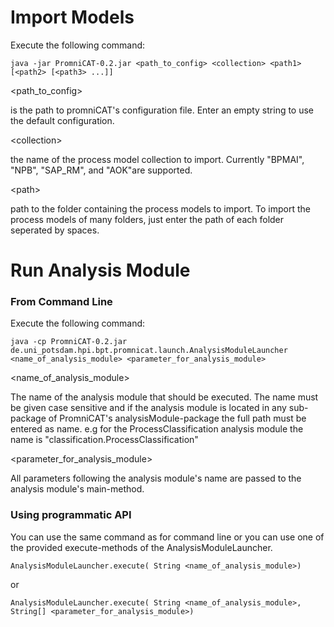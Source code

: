# Import Models #

Execute the following command:
```
java -jar PromniCAT-0.2.jar <path_to_config> <collection> <path1> [<path2> [<path3> ...]]
```


<path\_to\_config>

 is the path to promniCAT's configuration file. Enter an empty string to use the default configuration.


&lt;collection&gt;

 the name of the process model collection to import. Currently "BPMAI", "NPB", "SAP\_RM", and "AOK"are supported.


&lt;path&gt;

 path to the folder containing the process models to import. To import the process models of many folders, just enter the path of each folder seperated by spaces.

# Run Analysis Module #

### From Command Line ###
Execute the following command:
```
java -cp PromniCAT-0.2.jar de.uni_potsdam.hpi.bpt.promnicat.launch.AnalysisModuleLauncher <name_of_analysis_module> <parameter_for_analysis_module>
```


<name\_of\_analysis\_module>

 The name of the analysis module that should be executed. The name must be given case sensitive and if the analysis module is located in any sub-package of PromniCAT's analysisModule-package the full path must be entered as name.
e.g for the ProcessClassification analysis module the name is "classification.ProcessClassification"


<parameter\_for\_analysis\_module>


All parameters following the analysis module's name are passed to the analysis module's main-method.

### Using programmatic API ###
You can use the same command as for command line or you can use one of the provided execute-methods of the AnalysisModuleLauncher.
```
AnalysisModuleLauncher.execute( String <name_of_analysis_module>)
```
or
```
AnalysisModuleLauncher.execute( String <name_of_analysis_module>, String[] <parameter_for_analysis_module>)
```